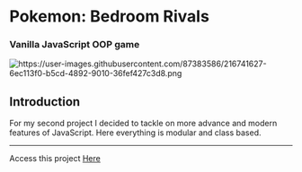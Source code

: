 <h1><name>Pokemon: Bedroom Rivals</name></h1>
<h3> Vanilla JavaScript OOP game </h2>

![<image>https://user-images.githubusercontent.com/87383586/216741627-6ec113f0-b5cd-4892-9010-36fef427c3d8.png</image>](https://user-images.githubusercontent.com/87383586/216741627-6ec113f0-b5cd-4892-9010-36fef427c3d8.png)

<h2> Introduction </h2>
<p><description>For my second project I decided to tackle on more advance and modern features of JavaScript. Here everything is modular and class based.</description></p>

<hr>
Access this project <a href="https://magnificent-pudding-b339db.netlify.app" target="_blank">Here</a>